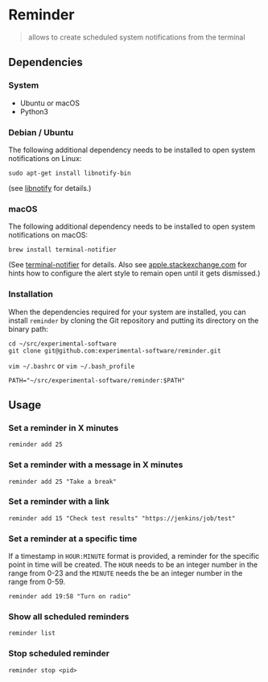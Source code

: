 # Reminder

> allows to create scheduled system notifications from the terminal

## Dependencies

### System

- Ubuntu or macOS
- Python3

### Debian / Ubuntu

The following additional dependency needs to be installed to open system notifications on Linux:

```
sudo apt-get install libnotify-bin
```

(see [libnotify](https://github.com/GNOME/libnotify) for details.)

### macOS

The following additional dependency needs to be installed to open system notifications on macOS:

```
brew install terminal-notifier
```

(See [terminal-notifier](https://github.com/julienXX/terminal-notifier) for details. Also see [apple.stackexchange.com](https://apple.stackexchange.com/questions/9412/how-to-get-a-notification-when-my-commands-are-done/85969#85969) for hints how to configure the alert style to remain open until it gets dismissed.)

### Installation

When the dependencies required for your system are installed, you can
install `reminder` by cloning the Git repository and putting its directory
on the binary path:

```
cd ~/src/experimental-software
git clone git@github.com:experimental-software/reminder.git
```

`vim ~/.bashrc` or `vim ~/.bash_profile`
```
PATH="~/src/experimental-software/reminder:$PATH"
```

## Usage

### Set a reminder in X minutes

```
reminder add 25
```

### Set a reminder with a message in X minutes

```
reminder add 25 "Take a break"
```

### Set a reminder with a link

```
reminder add 15 "Check test results" "https://jenkins/job/test"
```

### Set a reminder at a specific time

If a timestamp in `HOUR:MINUTE` format is provided, a reminder for the specific point in time will be created.
The `HOUR` needs to be an integer number in the range from 0-23 and the `MINUTE` needs the be an integer number in the range from 0-59.

```
reminder add 19:58 "Turn on radio"
```

### Show all scheduled reminders

```
reminder list
```

### Stop scheduled reminder

```
reminder stop <pid>
```
